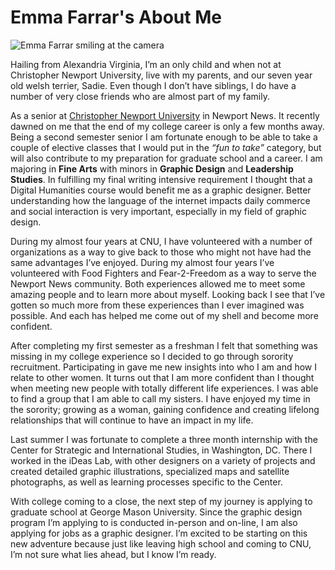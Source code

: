 # Emma Farrar's About Me

![Emma Farrar smiling at the camera](https://Emma-Farrar.github.io/Emma-Farrar/images/Profile.jpg)

Hailing from Alexandria Virginia, I’m an only child and when not at Christopher Newport University, live with my parents, and our seven year old welsh terrier, Sadie. Even though I don’t have siblings, I do have a number of very close friends who are almost part of my family. 

As a senior at [Christopher Newport University](https://cnu.edu/) in Newport News. It recently dawned on me that the end of my college career is only a few months away. Being a second semester senior I am fortunate enough to be able to take a couple of elective classes that I would put in the *“fun to take”* category, but will also contribute to my preparation for graduate school and a career. I am majoring in **Fine Arts** with minors in **Graphic Design** and **Leadership Studies**. In fulfilling my final writing intensive requirement I thought that a Digital Humanities course would benefit me as a graphic designer. Better understanding how the language of the internet impacts daily commerce and social interaction is very important, especially in my field of graphic design. 

During my almost four years at CNU, I have volunteered with a number of organizations as a way to give back to those who might not have had the same advantages I’ve enjoyed. During my almost four years I’ve volunteered with Food Fighters and Fear-2-Freedom as a way to serve the Newport News community. Both experiences allowed me to meet some amazing people and to learn more about myself. Looking back I see that I’ve gotten so much more from these experiences than I ever imagined was possible. And each has helped me come out of my shell and become more confident.

After completing my first semester as a freshman I felt that something was missing in my college experience so I decided to go through sorority recruitment. Participating in gave me new insights into who I am and how I relate to other women. It turns out that I am more confident than I thought when meeting new people with totally different life experiences. I was able to find a group that I am able to call my sisters. I have enjoyed my time in the sorority; growing as a woman, gaining confidence and creating lifelong relationships that will continue to have an impact in my life. 

Last summer I was fortunate to complete a three month internship with the Center for Strategic and International Studies, in Washington, DC. There I worked in the iDeas Lab, with other designers on a variety of projects and created detailed graphic illustrations, specialized maps and satellite photographs, as well as learning processes specific to the Center.

With college coming to a close, the next step of my journey is applying to graduate school  at George Mason University. Since the graphic design program I’m applying to is conducted in-person and on-line, I am also applying for jobs as a graphic designer.  I’m excited to be starting on this new adventure because just like leaving high school and coming to CNU, I’m not sure what lies ahead, but I know I’m ready. 
